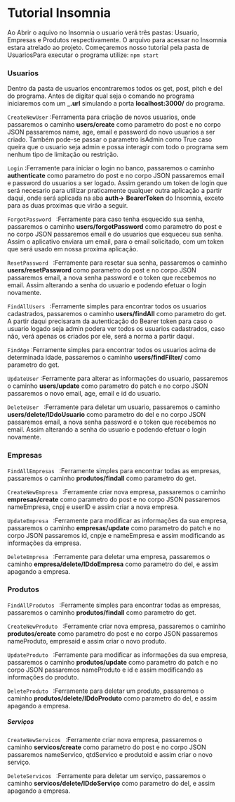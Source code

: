 #  Tutorial Insomnia

Ao Abrir o aquivo no Insomnia o usuario verá três pastas: Usuario, Empresas e Produtos respectivamente. O arquivo para acessar no Insomnia estara atrelado ao projeto.
Começaremos nosso tutorial pela pasta de UsuariosPara executar o programa utilize:
```npm start```

### Usuarios

Dentro da pasta de usuarios encontraremos todos os get, post, pitch e del do programa. Antes de digitar qual seja o comando no programa iniciaremos com um **_.url**
simulando a porta **localhost:3000/** do programa. 

```CreateNewUser```
:Ferramenta para criação de novos usuarios, onde passaremos o caminho **users/create** como parametro do post e no corpo JSON passaremos name, age, email e password 
do novo usuarios a ser criado. Também pode-se passar o parametro isAdmin como True caso queira que o usuario seja admin e possa interagir com todo o programa sem
nenhum tipo de limitação ou restrição.

```Login```
:Ferramente para iniciar o login no banco, passaremos o caminho **authenticate** como parametro do post e no corpo JSON passaremos email e password do usuarios
a ser logado. Assim gerando um token de login que será necesario para utilizar praticamente qualquer outra aplicação a partir daqui, onde será aplicada na aba **auth->**
**BearerToken** do Insomnia, exceto para as duas proximas que virão a seguir.

```ForgotPassword ```
:Ferramente para caso tenha esquecido sua senha, passaremos o caminho **users/forgotPassword** como parametro do post e no corpo JSON passaremos email e do usuarios que 
esqueceu sua senha. Assim o aplicativo enviara um email, para o email solicitado, com um token que será usado em nossa proxima aplicação.

```ResetPassword ```
:Ferramente para resetar sua senha, passaremos o caminho **users/resetPassword** como parametro do post e no corpo JSON passaremos email, a nova senha password 
e o token que recebemos no email. Assim alterando a senha do usuario e podendo efetuar o login novamente.

```FindAllUsers ```
:Ferramente simples para encontrar todos os usuarios cadastrados, passaremos o caminho **users/findAll** como parametro do get. A partir daqui precisaram da autenticação
do Bearer token para caso o usuario logado seja admin podera ver todos os usuarios cadastrados, caso não, verá apenas os criados por ele, será a norma a partir daqui.

```FindAge```
:Ferramente simples para encontrar todos os usuarios acima de determinada idade, passaremos o caminho **users/findFilter/** como parametro do get.

```UpdateUser```
:Ferramente para alterar as informações do usuario, passaremos o caminho **users/update** como parametro do patch e no corpo JSON passaremos o novo email, age, email e id do
usuario.

```DeleteUser ```
:Ferramente para deletar um usuario, passaremos o caminho **users/delete/IDdoUsuario** como parametro do del e no corpo JSON passaremos email, a nova senha password 
e o token que recebemos no email. Assim alterando a senha do usuario e podendo efetuar o login novamente.

### Empresas

```FindAllEmpresas ```
:Ferramente simples para encontrar todas as empresas, passaremos o caminho **produtos/findall** como parametro do get.

```CreateNewEmpresa ```
:Ferramente criar nova empresa, passaremos o caminho **empresas/create** como parametro do post e no corpo JSON passaremos nameEmpresa, cnpj e userID e assim criar 
a nova empresa.

```UpdateEmpresa ```
:Ferramente para modificar as informações da sua empresa, passaremos o caminho **empresas/update** como parametro do patch e no corpo JSON passaremos id, cnpje e nameEmpresa 
e assim modificando as informações da empresa.

```DeleteEmpresa ```
:Ferramente para deletar uma empresa, passaremos o caminho **empresa/delete/IDdoEmpresa** como parametro do del, e assim apagando a empresa.

### Produtos


```FindAllProdutos ```
:Ferramente simples para encontrar todas as empresas, passaremos o caminho **produtos/findall** como parametro do get.

```CreateNewProduto ```
:Ferramente criar nova empresa, passaremos o caminho **produtos/create** como parametro do post e no corpo JSON passaremos nameProduto, empresaid e assim criar 
o novo produto.

```UpdateProduto ```
:Ferramente para modificar as informações da sua empresa, passaremos o caminho **produtos/update** como parametro do patch e no corpo JSON passaremos nameProduto e id 
e assim modificando as informações do produto.

```DeleteProduto ```
:Ferramente para deletar um produto, passaremos o caminho **produtos/delete/IDdoProduto** como parametro do del, e assim apagando a empresa.

##### Serviços

```CreateNewServicos ```
:Ferramente criar nova empresa, passaremos o caminho **servicos/create** como parametro do post e no corpo JSON passaremos nameServico, qtdServico e produtoid e assim criar 
o novo serviço.

```DeleteServicos ```
:Ferramente para deletar um serviço, passaremos o caminho **servicos/delete/IDdoServiço** como parametro do del, e assim apagando a empresa.

